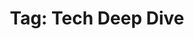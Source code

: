 ---
layout: tag
title: "Tag: Tech Deep Dive"
description: Showing all posts with the tag 'Tech Deep Dive' to make it easier for you to find all the GeekWolf posts that you're interested in
tag: technical-deepdive
permalink: /tag/technical-deepdive/
---